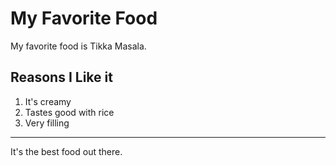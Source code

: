 My Favorite Food
==================

My favorite food is Tikka Masala.

## Reasons I Like it

1. It's creamy
2. Tastes good with rice
3. Very filling

----------------------------

It's the best food out there.
